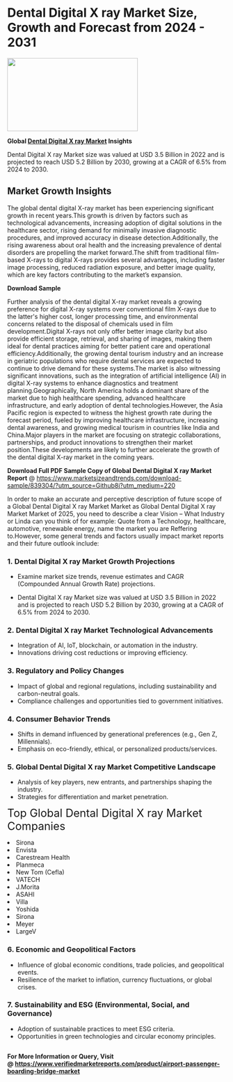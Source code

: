 <H1>Dental Digital X ray Market Size, Growth and Forecast from 2024 - 2031</H1><img class="aligncenter size-medium wp-image-584254" src="https://thirdeyenews.in/wp-content/uploads/2024/09/Global-Market-Research-300x168.jpeg" alt="" width="300" height="168" /><p><strong>Global&nbsp;<a href="https://www.marketsizeandtrends.com/download-sample/839304/?utm_source=Github8j?utm_medium=220">Dental Digital X ray Market</a> Insights</strong></p><p>Dental Digital X ray Market size was valued at USD 3.5 Billion in 2022 and is projected to reach USD 5.2 Billion by 2030, growing at a CAGR of 6.5% from 2024 to 2030.</p><p><h2>Market Growth Insights</h2> <p>The global dental digital X-ray market has been experiencing significant growth in recent years.This growth is driven by factors such as technological advancements, increasing adoption of digital solutions in the healthcare sector, rising demand for minimally invasive diagnostic procedures, and improved accuracy in disease detection.Additionally, the rising awareness about oral health and the increasing prevalence of dental disorders are propelling the market forward.The shift from traditional film-based X-rays to digital X-rays provides several advantages, including faster image processing, reduced radiation exposure, and better image quality, which are key factors contributing to the market’s expansion.</p> <p><strong>Download Sample</strong></p> <p>Further analysis of the dental digital X-ray market reveals a growing preference for digital X-ray systems over conventional film X-rays due to the latter's higher cost, longer processing time, and environmental concerns related to the disposal of chemicals used in film development.Digital X-rays not only offer better image clarity but also provide efficient storage, retrieval, and sharing of images, making them ideal for dental practices aiming for better patient care and operational efficiency.Additionally, the growing dental tourism industry and an increase in geriatric populations who require dental services are expected to continue to drive demand for these systems.The market is also witnessing significant innovations, such as the integration of artificial intelligence (AI) in digital X-ray systems to enhance diagnostics and treatment planning.Geographically, North America holds a dominant share of the market due to high healthcare spending, advanced healthcare infrastructure, and early adoption of dental technologies.However, the Asia Pacific region is expected to witness the highest growth rate during the forecast period, fueled by improving healthcare infrastructure, increasing dental awareness, and growing medical tourism in countries like India and China.Major players in the market are focusing on strategic collaborations, partnerships, and product innovations to strengthen their market position.These developments are likely to further accelerate the growth of the dental digital X-ray market in the coming years.</p> <p><span class=""><strong>Download Full PDF Sample Copy of Global Dental Digital X ray Market Report</strong> @ <a href="https://www.marketsizeandtrends.com/download-sample/839304/?utm_source=Github8j?utm_medium=220" target="_blank">https://www.marketsizeandtrends.com/download-sample/839304/?utm_source=Github8j?utm_medium=220</a></span></p><p>In order to make an accurate and perceptive description of future scope of a Global&nbsp;Dental Digital X ray Market Market as Global&nbsp;Dental Digital X ray Market Market of 2025, you need to describe a clear Vision &ndash; What Industry or Linda can you think of for example: Quote from a Technology, healthcare, automotive, renewable energy, name the market you are Reffering to.However, some general trends and factors usually impact market reports and their future outlook include:</p><h3>1.&nbsp;<strong>Dental Digital X ray Market Growth Projections</strong></h3><ul><li>Examine market size trends, revenue estimates and CAGR (Compounded Annual Growth Rate) projections.</li><li><p>Dental Digital X ray Market size was valued at USD 3.5 Billion in 2022 and is projected to reach USD 5.2 Billion by 2030, growing at a CAGR of 6.5% from 2024 to 2030.</p></li></ul><h3>2.&nbsp;<strong>Dental Digital X ray Market Technological Advancements</strong></h3><ul><li>Integration of AI, IoT, blockchain, or automation in the industry.</li><li>Innovations driving cost reductions or improving efficiency.</li></ul><h3>3.&nbsp;<strong>Regulatory and Policy Changes</strong></h3><ul><li>Impact of global and regional regulations, including sustainability and carbon-neutral goals.</li><li>Compliance challenges and opportunities tied to government initiatives.</li></ul><h3>4.&nbsp;<strong>Consumer Behavior Trends</strong></h3><ul><li>Shifts in demand influenced by generational preferences (e.g., Gen Z, Millennials).</li><li>Emphasis on eco-friendly, ethical, or personalized products/services.</li></ul><h3>5.&nbsp;<strong>Global Dental Digital X ray Market Competitive Landscape</strong></h3><ul><li>Analysis of key players, new entrants, and partnerships shaping the industry.</li><li>Strategies for differentiation and market penetration.</li></ul><p data-pm-slice="1 1 []"><span style="color: inherit; font-family: inherit; font-size: 25px;">Top Global Dental Digital X ray Market Companies</span></p><div class="" data-test-id=""><p><li>Sirona</li><li> Envista</li><li> Carestream Health</li><li> Planmeca</li><li> New Tom (Cefla)</li><li> VATECH</li><li> J.Morita</li><li> ASAHI</li><li> Villa</li><li> Yoshida</li><li> Sirona</li><li> Meyer</li><li> LargeV</li></p></div><h3>6.&nbsp;<strong>Economic and Geopolitical Factors</strong></h3><ul><li>Influence of global economic conditions, trade policies, and geopolitical events.</li><li>Resilience of the market to inflation, currency fluctuations, or global crises.</li></ul><h3>7.&nbsp;<strong>Sustainability and ESG (Environmental, Social, and Governance)</strong></h3><ul><li>Adoption of sustainable practices to meet ESG criteria.</li><li>Opportunities in green technologies and circular economy principles.</li></ul><h2><strong style="font-size: 14px;">For More Information or Query, Visit @&nbsp;</strong><a style="background-color: #ffffff; font-size: 14px;" href="https://www.marketsizeandtrends.com/report/dental-digital-x-ray-market/" target="_blank">https://www.verifiedmarketreports.com/product/airport-passenger-boarding-bridge-market</a></h2>